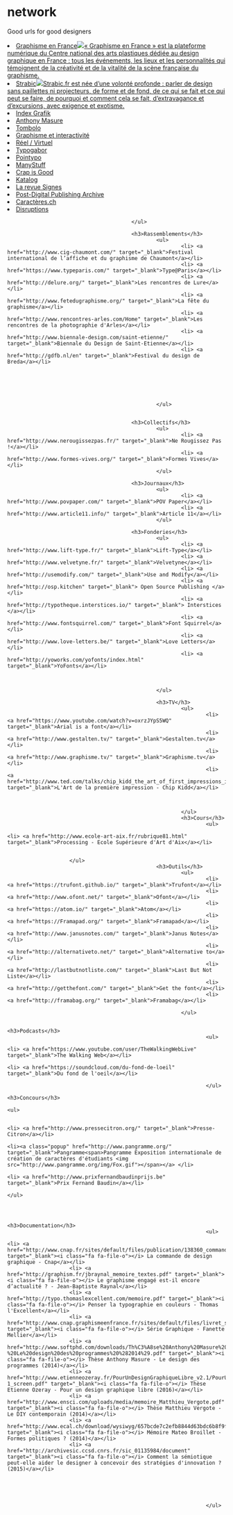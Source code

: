 # network
Good urls for good designers

<li><a href="http://www.cnap.graphismeenfrance.fr/" target="_blank">Graphisme en France<span><img src="http://www.undressed-design.com/wp-content/uploads/2014/01/GraphismeEnFrance_02.jpg">« Graphisme en France » est la plateforme numérique du Centre national des arts plastiques dédiée au design graphique en France : tous les événements, les lieux et les personnalités qui témoignent de la créativité et de la vitalité de la scène française du graphisme.</span></a> </li>
<li><a class="popup" href="http://strabic.fr/" target="_blank">Strabic<span><img src="http://ultragramme.com/IMG/gif/gif-strabic-web.gif">Strabic.fr est née d’une volonté profonde : parler de design sans paillettes ni projecteurs, de forme et de fond, de ce qui se fait et ce qui peut se faire, de pourquoi et comment cela se fait, d’extravagance et d’excursions, avec exigence et exotisme.</span></a> </li>
													<li> <a href="http://indexgrafik.fr/" target="_blank">Index Grafik</a></li>
													<li> <a href="http://www.anthonymasure.com/" target="_blank">Anthony Masure</a></li>
													<li> <a href="http://www.t-o-m-b-o-l-o.eu/" target="_blank">Tombolo</a></li>
													<li> <a href="http://graphism.fr/" target="_blank">Graphisme et interactivité</a></li>
													<li> <a href="http://reelvirtuel.univ-paris1.fr/" target="_blank">Réel / Virtuel</a></li>
													<li> <a href="http://typogabor.com" target="_blank">Typogabor</a></li>
													<li> <a href="http://www.pointypo.com/" target="_blank">Pointypo</a></li>
													<li> <a href="http://www.manystuff.org/" target="_blank">ManyStuff</a></li>
													<li> <a href="http://crapisgood.com/" target="_blank">Crap is Good</a></li>
													<li> <a href="http://k-t-l-g.com" target="_blank">Katalog</a></li>
													<li> <a href="http://signes.org" target="_blank">La revue Signes</a></li>
													<li> <a href="http://p-dpa.net" target="_blank">Post-Digital Publishing Archive</a></li>
													<li> <a href="http://caracteres.ch" target="_blank">Caractères.ch</a></li>
													<li> <a href="http://disruptions.fr" target="_blank">Disruptions</a></li>


											</ul>

											<h3>Rassemblements</h3>
													<ul>
															<li> <a href="http://www.cig-chaumont.com/" target="_blank">Festival international de l’affiche et du graphisme de Chaumont</a></li>
															<li> <a href="https://www.typeparis.com/" target="_blank">Type@Paris</a></li>
															<li> <a href="http://delure.org/" target="_blank">Les rencontres de Lure</a></li>
															<li> <a href="http://www.fetedugraphisme.org/" target="_blank">La fête du graphisme</a></li>
															<li> <a href="http://www.rencontres-arles.com/Home" target="_blank">Les rencontres de la photographie d'Arles</a></li>
															<li> <a href="http://www.biennale-design.com/saint-etienne/" target="_blank">Biennale du Design de Saint-Etienne</a></li>
															<li> <a href="http://gdfb.nl/en" target="_blank">Festival du design de Breda</a></li>






													</ul>


											<h3>Collectifs</h3>
													<ul>
															<li> <a href="http://www.nerougissezpas.fr/" target="_blank">Ne Rougissez Pas !</a></li>
															<li> <a href="http://www.formes-vives.org/" target="_blank">Formes Vives</a></li>
													</ul>

											<h3>Journaux</h3>
													<ul>
															<li> <a href="http://www.povpaper.com/" target="_blank">POV Paper</a></li>
															<li> <a href="http://www.article11.info/" target="_blank">Article 11</a></li>
													</ul>

											<h3>Fonderies</h3>
													<ul>
															<li> <a href="http://www.lift-type.fr/" target="_blank">Lift-Type</a></li>
															<li> <a href="http://www.velvetyne.fr/" target="_blank">Velvetyne</a></li>
															<li> <a href="http://usemodify.com/" target="_blank">Use and Modify</a></li>
															<li> <a href="http://osp.kitchen" target="_blank"> Open Source Publishing </a></li>
															<li> <a href="http://typotheque.interstices.io/" target="_blank"> Interstices </a></li>
															<li> <a href="http://www.fontsquirrel.com/" target="_blank">Font Squirrel</a></li>
															<li> <a href="http://www.love-letters.be/" target="_blank">Love Letters</a></li>
															<li> <a href="http://yoworks.com/yofonts/index.html" target="_blank">YoFonts</a></li>



													</ul>

													<h3>TV</h3>
															<ul>
																	<li> <a href="https://www.youtube.com/watch?v=oxrzJYpS5WQ" target="_blank">Arial is a font</a></li>
																	<li> <a href="http://www.gestalten.tv/" target="_blank">Gestalten.tv</a></li>
																	<li> <a href="http://www.graphisme.tv/" target="_blank">Graphisme.tv</a></li>
																	<li> <a href="http://www.ted.com/talks/chip_kidd_the_art_of_first_impressions_in_design_and_life" target="_blank">L'Art de la première impression - Chip Kidd</a></li>



															</ul>
															<h3>Cours</h3>
																	<ul>
																		<li> <a href="http://www.ecole-art-aix.fr/rubrique81.html" target="_blank">Processing - Ecole Supérieure d'Art d'Aix</a></li>


						</ul>
													<h3>Outils</h3>
															<ul>
																	<li> <a href="https://trufont.github.io/" target="_blank">Trufont</a></li>
																	<li> <a href="http://www.ofont.net/" target="_blank">Ofont</a></li>
																	<li> <a href="https://atom.io/" target="_blank">Atom</a></li>
																	<li> <a href="https://Framapad.org/" target="_blank">Framapad</a></li>
																	<li> <a href="http://www.janusnotes.com/" target="_blank">Janus Notes</a></li>
																	<li> <a href="http://alternativeto.net/" target="_blank">Alternative to</a></li>
																	<li> <a href="http://lastbutnotliste.com/" target="_blank">Last But Not Liste</a></li>
																	<li> <a href="http://getthefont.com/" target="_blank">Get the font</a></li>
																	<li> <a href="http://framabag.org/" target="_blank">Framabag</a></li>

															</ul>

															<h3>Podcasts</h3>
																	<ul>
																			<li> <a href="https://www.youtube.com/user/TheWalkingWebLive" target="_blank">The Walking Web</a></li>
																			<li> <a href="https://soundcloud.com/du-fond-de-loeil" target="_blank">Du fond de l'oeil</a></li>

																	</ul>
																	<h3>Concours</h3>
																			<ul>

																					<li> <a href="http://www.pressecitron.org/" target="_blank">Presse-Citron</a></li>
																					<li><a class="popup" href="http://www.pangramme.org/" target="_blank">Pangramme<span>Pangramme Exposition internationale de création de caractères d'étudiants <img src="http://www.pangramme.org/img/Fox.gif"></span></a> </li>
																					<li> <a href="http://www.prixfernandbaudinprijs.be" target="_blank">Prix Fernand Baudin</a></li>
																			</ul>



															<h3>Documentation</h3>
																	<ul>
																			<li> <a href="http://www.cnap.fr/sites/default/files/publication/138360_commandedesigngraphique_web.pdf" target="_blank"><i class="fa fa-file-o"></i> La commande de design graphique - Cnap</a></li>
						<li> <a href="http://graphism.fr/jbraynal_memoire_textes.pdf" target="_blank"><i class="fa fa-file-o"></i> Le graphisme engagé est-il encore d’actualité ? - Jean-Baptiste Raynal</a></li>
						<li> <a href="http://typo.thomaslexcellent.com/memoire.pdf" target="_blank"><i class="fa fa-file-o"></i> Penser la typographie en couleurs - Thomas l'Excellent</a></li>
						<li> <a href="http://www.cnap.graphismeenfrance.fr/sites/default/files/livret_serie_graphique.pdf" target="_blank"><i class="fa fa-file-o"></i> Série Graphique - Fanette Mellier</a></li>
						<li> <a href="http://www.softphd.com/downloads/Th%C3%A8se%20Anthony%20Masure%20-%20Le%20design%20des%20programmes%20%282014%29.pdf" target="_blank"><i class="fa fa-file-o"></i> Thèse Anthony Masure - Le design des programmes (2014)</a></li>
						<li> <a href="http://www.etienneozeray.fr/PourUnDesignGraphiqueLibre_v2.1/PourUnDesignGraphiqueLibre_v2-1_screen.pdf" target="_blank"><i class="fa fa-file-o"></i> Thèse Etienne Ozeray - Pour un design graphique libre (2016)</a></li>
						<li> <a href="http://www.ensci.com/uploads/media/memoire_Matthieu_Vergote.pdf" target="_blank"><i class="fa fa-file-o"></i> Thèse Matthieu Vergote - Le DIY contemporain (2014)</a></li>
						<li> <a href="http://www.ecal.ch/download/wysiwyg/657bcde7c2efb8844d63bdc6b8f9f04b.pdf/ECAL_MateoBroillet.pdf" target="_blank"><i class="fa fa-file-o"></i> Mémoire Mateo Broillet - Formes politiques ? (2014)</a></li>
						<li> <a href="http://archivesic.ccsd.cnrs.fr/sic_01135984/document" target="_blank"><i class="fa fa-file-o"></i> Comment la sémiotique peut-elle aider le designer à concevoir des stratégies d'innovation ? (2015)</a></li>





																	</ul>
